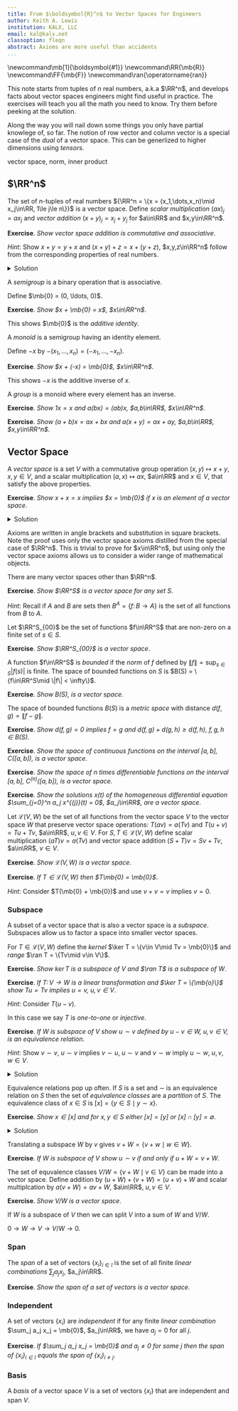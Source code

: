 ```yaml
---
title: From $\boldsymbol{R}^n$ to Vector Spaces for Engineers
author: Keith A. Lewis
institution: KALX, LLC
email: kal@kalx.net
classoption: fleqn
abstract: Axioms are more useful than accidents
...
```


\newcommand\mb[1]{\boldsymbol{#1}}
\newcommand\RR{\mb{R}}
\newcommand\FF{\mb{F}}
\newcommand\ran{\operatorname{ran}}

<!--
My PhD involved infinite dimensional vector spaces so excuse me for being appalled
by cartoon introductions to vector spaces floating around the internet these days.
-->
This note starts from tuples of $n$ real numbers, a.k.a $\RR^n$,
and develops facts about vector spaces engineers might find useful in practice.
The exercises will teach you all the math you need to know. Try them
before peeking at the solution.

Along the way you will nail down some things you only have
partial knowlege of, so far. The notion of row vector and column vector
is a special case of the _dual_ of a vector space.
This can be generlized to higher dimensions using _tensors_. 

vector space, norm, inner product

## $\RR^n$

The set of $n$-tuples of real numbers ${\RR^n = \{x = (x_1,\dots,x_n)\mid x_j\in\RR, 1\le j\le n\}}$ is 
a vector space.
Define _scalar multiplication_ $(ax)_j = ax_j$ and _vector addition_
$(x + y)_j = x_j + y_j$ for $a\in\RR$ and $x,y\in\RR^n$.

__Exercise__. _Show vector space addition is commutative and associative_.

_Hint_: Show $x + y = y + x$ and $(x + y) + z = x + (y + z)$, $x,y,z\in\RR^n$
follow from the corresponding properties of real numbers.

<details><summary>Solution</summary>
We have $(x + y)_j = x_j + y_j = y_j + x_j = (y + x)_j$ and
$((x + y) + z)_j = (x + y)_j + z_j = (x_j + y_j) + z_j = x_j + (y_j + z_j) = x_j + (y + z)_j = (x + (y + z))_j$,
$1\le j\le n$
</details>

A _semigroup_ is a binary operation that is associative.

Define $\mb{0} = (0, \ldots, 0)$.

__Exercise__. _Show $x + \mb{0} = x$, $x\in\RR^n$_.

This shows $\mb{0}$ is the _additive identity_.

A _monoid_ is a semigroup having an identity element.

Define $-x$ by $-(x_1,\dots,x_n) = (-x_1,\ldots,-x_n)$.

__Exercise__. _Show $x + (-x) = \mb{0}$, $x\in\RR^n$_.

This shows $-x$ is the additive inverse of $x$.

A _group_ is a monoid where every element has an inverse.

__Exercise__. _Show $1x = x$ and $a(bx) = (ab)x$, $a,b\in\RR$, $x\in\RR^n$_.

__Exercise__. _Show $(a + b)x = ax + bx$ and $a(x + y) = ax + ay$, $a,b\in\RR$, $x,y\in\RR^n$_.

## Vector Space

A _vector space_ is a set $V$ with a commutative group operation $(x,y)\mapsto x + y$, $x,y\in V$,
and a scalar multiplication $(a, x)\mapsto ax$, $a\in\RR$ and $x\in V$, that satisfy the above properties.

__Exercise__. _Show $x + x = x$ implies $x = \mb{0}$ if $x$ is an element of a vector space_.

<details><summary>Solution</summary>
$$
\begin{aligned}
	x + x &= x \\
	&\langle a = b \text{ implies }a + c = b + c\rangle [a\leftarrow x + x, b\leftarrow x, c\leftarrow -x]\\
	(x + x) + (-x) &= x + (-x) \\
	&\langle (a + b) + c = a + (b + c)\rangle[a\leftarrow x, b\leftarrow x, c\leftarrow -x] \\
	x + (x + (-x)) &= x + (-x) \\
	&\langle a + (-a) = \mb{0}\rangle[a\leftarrow x\text{ twice}] \\
	x + \mb{0} &= \mb{0} \\
	&\langle a + \mb{0} = a\rangle[a\leftarrow x] \\
	x &= \mb{0} \\
\end{aligned}
$$
</details>

Axioms are written in angle brackets and substitution in square brackets.
Note the proof uses only the vector space axioms distilled from the special case of $\RR^n$.
This is trivial to prove for $x\in\RR^n$, but using only the vector space axioms
allows us to consider a wider range of mathematical objects.

There are many vector spaces other than $\RR^n$.

__Exercise__. _Show $\RR^S$ is a vector space for any set $S$_.

_Hint_: Recall if $A$ and $B$ are sets then $B^A = \{f\colon B\to A\}$ is the set of all functions from $B$ to $A$.

Let $\RR^S_{00}$ be the set of functions $f\in\RR^S$ that are non-zero on a finite set of $s\in S$.

__Exercise__. _Show $\RR^S_{00}$ is a vector space_.

A function $f\in\RR^S$ is _bounded_ if the _norm_ of $f$ defined by $\|f\| = \sup_{s\in S} |f(s)|$ is finite.
The space of bounded functions on $S$ is $B(S) = \{f\in\RR^S\mid \|f\| < \infty\}$.

__Exercise__. _Show $B(S)$, is a vector space_.

The space of bounded functions $B(S)$ is a _metric space_ with distance ${d(f, g) = \|f - g\|}$.

__Exercise__. _Show $d(f, g) = 0$ implies $f = g$ and $d(f,g) + d(g, h) \ge d(f, h)$, $f,g,h\in B(S)$_.

__Exercise__. _Show the space of continuous functions on the interval $[a,b]$, $C([a,b])$,
is a vector space_.

__Exercise__. _Show the space of $n$ times differentiable functions on the interval $[a,b]$, $C^{(n)}([a,b])$,
is a vector space_.

__Exercise__. _Show the solutions $x(t)$ of the homogeneous differential equation
$\sum_{j=0}^n a_j x^{(j)}(t) = 0$, $a_j\in\RR$, are a vector space_.

Let $\mathcal{L}(V,W)$ be the set of all functions from the vector space $V$
to the vector space $W$ that preserve vector space operations:
$T(av) = a(Tv)$ and $T(u + v) = Tu + Tv$, $a\in\RR$, $u,v\in V$.
For $S,T\in\mathcal{L}(V,W)$ define scalar multiplication $(aT)v = a(Tv)$
and vector space addition $(S + T)v = Sv + Tv$, $a\in\RR$, $v\in V$.

__Exercise__. _Show $\mathcal{L}(V, W)$ is a vector space_.

__Exercise__. _If $T\in\mathcal{L}(V, W)$ then $T\mb{0} = \mb{0}$_.

_Hint_: Consider $T(\mb{0} + \mb{0})$ and use $v + v = v$ implies $v = 0$.

### Subspace

A subset of a vector space that is also a vector space is a _subspace_.
Subspaces allow us to factor a space into smaller vector spaces.

For $T\in\mathcal{L}(V,W)$ define the _kernel_ $\ker T = \{v\in V\mid Tv =
\mb{0}\}$ and _range_ $\ran T = \{Tv\mid v\in V\}$.

__Exercise__. _Show $\ker T$ is a subspace of $V$ and $\ran T$ is a subspace of $W$_.

__Exercise__. _If $T\colon V\to W$ is a linear transformation and $\ker T = \{\mb{o}\}$
show $Tu = Tv$ implies $u = v$, $u,v\in V$_.

_Hint_: Consider $T(u - v)$.

In this case we say $T$ is _one-to-one_ or _injective_.

__Exercise__. _If $W$ is subspace of $V$ show $u\sim v$ defined by $u - v\in W$, $u,v\in V$,
is an equivalence relation_.

_Hint_: Show $v\sim v$, $u\sim v$ implies $v\sim u$, $u\sim v$ and $v\sim w$ imply $u\sim w$,
$u,v,w\in V$.

<details><summary>Solution</summary>
Since $v - v = \mb{0}\in W$ (identity) we have $v\sim v$. If $u \sim v$ then
${u - v\in W}$ so ${v - w = -(u - v)\in W}$ (inverse).
If $u\sim v$ and $v\sim w$ then $u - v$ and $v - w$ belong to $W$ so
${u - w = (u - v) + (v - w)\in W}$ (addition).
</details>

Equivalence relations pop up often. If $S$ is a set and $\sim$ is an equivalence
relation on $S$ then the set of _equivalence classes_ are a _partition_ of $S$.
The equivalence class of $x\in S$ is ${[x] = \{y\in S\mid y\sim x\}}$.

__Exercise__. _Show $x\in [x]$ and for $x,y\in S$ either $[x] = [y]$ or $[x]\cap [y] = \emptyset$_.

<details><summary>Solution</summary>
Since $x\sim x$ we have $x\in [x]$.
If $z\in [x]\cap[y]$ then $z\sim x$ and $z\sim y$ so $x\sim y$.
If $u\in [x]$ then $u\sim x$ so $u\sim y$ and $u\in [y]$.
Likewise, $[y]\subseteq [x]$ so $[x] = [y]$.

</details>

Translating a subspace $W$ by $v$ gives $v + W = \{v + w\mid w\in W\}$.

__Exercise__. _If $W$ is subspace of $V$ show $u\sim v$ if and only if $u + W = v + W$_.

The set of equvalence classes $V/W = \{v + W\mid v\in V\}$ can be made into a vector space.
Define addition by $(u + W) + (v + W) = (u + v) + W$ and scalar multiplcation by
$a(v + W) = av + W$, $a\in\RR$, $u, v\in V$.

__Exercise__. _Show $V/W$ is a vector space_.

If $W$ is a subspace of $V$ then we can split $V$ into a sum of $W$ and $V/W$.

$0\to W\to V\to V/W\to 0$.

### Span

The _span_ of a set of vectors $\{x_i\}_{i\in I}$ is the set of all finite
_linear combinations_ $\sum_j a_j x_j$, $a_j\in\RR$.

__Exercise__. _Show the span of a set of vectors is a vector space_.

### Independent

A set of vectors $\{x_i\}$ are _independent_ if for any finite _linear combination_
$\sum_j a_j x_j = \mb{0}$, $a_j\in\RR$, we have $a_j = 0$ for all $j$.

__Exercise__. _If $\sum_j a_j x_j = \mb{0}$ and $a_j \not= 0$ for some $j$
then the span of $\{x_i\}_{i\in I}$ equals the span of $\{x_i\}_{i\not=j}$_.

### Basis

A _basis_ of a vector space $V$ is a set of vectors $\{x_i\}$ that are independent and span $V$.

<!--
## Matrix

A _matrix_ is an element $T\in\RR^{m\times n}$. We write $T = [t_{ij}]$, $1\le i\le m$, $1\le j\le n$
for the matrix entries. If $x = (x_1,\ldots,x_n)\in\RR^n$ then
$Tx = y = (y_1,\ldots,y_m)\in\RR^m$ where $y_i = \sum_{j=1}^n t_{ij} x_j$.

__Exercise__. _Show $T(av) = a(Tv)$ and $T(v + w) = Tv + Tw$, $a\in\RR$, $v,w\in\R^n$_.

__Exercise__. _Show $T(av + w) = aTv + Tw$, $a\in\RR$, $v,w\in\RR^n$ implies
$T(av) = a(Tv)$ and $T(v + w) = Tv + Tw$_.

 _Hint_: Take $w = 0$ and $a = 1$.

## Linear Transformation

If $V$ and $W$ are vector spaces then a _linear transformaton_ $T\colon V\to W$ is a function
that preserves the vector space operations: $T(au + v) = aTu + Tv$,
$a\in\RR$, $u,v\in V$.

__Exericse__.  _If $T\colon V\to W$ is a linear transformation show $T\mb{0} = \mb{0}$_.

_Hint_: Consider $T(\mb{0} + \mb{0})$ and use $v + v = v$ imples $v = \mb{0}$.

__Exercise__. _The space of linear transformations from $V$ to $W$, $\mathcal{L}(V,W)$, is a vector space_.

The _standard basis_ is $\{\delta^i\}_{i\in I}$ where
$\delta^i\in \FF^I$ is defined by $\delta^i(j) = \delta_{ij}$, the Kronecker delta function,
for $j\in I$,

The _dot product_ $\cdot\colon\RR^n\times\RR^n\to\RR$ of two vectors is $x\cdot y = \sum_j x_j y_j$.

__Exercise__. _Show $a(x\cdot y) = (ax)\cdot y = x\cdot(ay)$ and $(x + y)\cdot z = x\cdot z + y\cdot z$
for $a\in\RR$ and $x,y,z\in\RR^n$_.

The dot product is used to define the _norm_ of a vector $\|x\| = \sqrt{x\cdot x}$.

__Exercise__ (Cauchy–Schwarz inequality) _Show $|x\cdot y| \le \|x\| \|y\|$_.

_Hint_: Use $0\le \|ax - y\|^2 = a^2\|x\|^2 - 2a x\cdot y + \|y\|^2$, $a\in\RR$, $x,y\in\RR^n$.

<details><summary>Solution</summary>
We have $0\le a^2\|x\|^2 - 2a x\cdot y + \|y\|^2 = (a\|x\| - x\cdot y/\|x\|)^2 - (x\cdot y)^2/\|x\|^2 + \|y\|^2$.
Taking ${a = (x\cdot y)/\|x\|^2}$ gives ${0\le - (x\cdot y)^2/\|x\|^2 + \|y\|^2}$
so ${(x\cdot y)^2 \le \|x\|^2 \|y\|^2}$.

Note if ${(x\cdot y)^2 = \|x\|^2 \|y\|^2}$ then $ax = y$ for some $a\in\RR$.
</details>

__Exercise__. _Show $\|ax\| = |a|\|x\|$ and $\|x + y\| \le \|x\| + \|y\|$, for $a\in\RR$, $x,y\in\RR^n$_.

_Hint_: Use $2x\cdot y\le 2\|x\|\|y\|$.

<details><summary>Solution</summary>
We have $\|x + y\|^2 = \|x\|^2 + 2x\cdot y + \|y\|^2 \le \|x\|^2 + 2\|x\|\|y\| + \|y\|^2
= (\|x\| + \|y\|)^2$.
</details>

The norm provides a _metric_ $d\colon\RR^n\times\RR^n\to [0,\infty)$
defined by $d(x, y) = \|x - y\|$.

__Exercise__. _Show $d(x,y) = d(y,x)$, $d(x,y) + d(y,z) \le d(x,z)$ and
$d(x,x) = 0$ implies $x = 0$ for $x,y,z\in\RR^n$_.

_Hint_: Use $\|u + v\| \le \|u\| + \|v\|$ for appropriate $u,v\in\RR^n$.

Let $\FF$ be a field and $I$ be a set.
The _set exponential_ $\FF^I = \{x\colon I\to\RR\}$ is a _vector space_
under pointwise addition and scalar multiplication,
$(x + y)(i) = x(i) + y(i)$ and $(ax)(i) = ax(i)$, $i\in I$, $x,y\in\FF^I$, $a\in\FF$.

Dot product does not work in infinite dimensions.

The _vector space dual_ of $\FF^I$ is $\FF_I = (\FF^I)^* = \{x^*\colon \FF^I\to\FF\}$.
The _standard dual basis_ is $\{\delta_i\}_{i\in I}$ where
$\delta_i\in \FF_I$ is defined by $\delta_i(\delta^j) = \delta_{ij}$, $j\in I$,
-->
